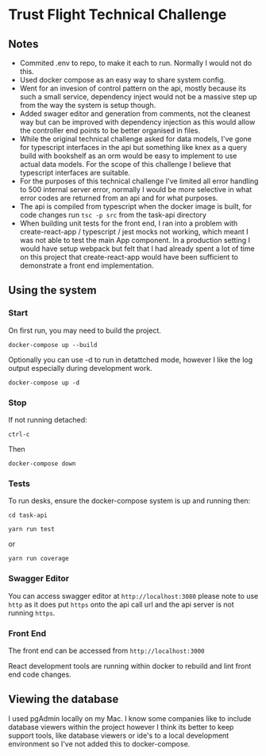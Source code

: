 # Trust Flight Technical Challenge

## Notes

- Commited .env to repo, to make it each to run. Normally I would not do this.
- Used docker compose as an easy way to share system config.
- Went for an invesion of control pattern on the api, mostly because its such a small service, dependency inject would not be a massive step up from the way the system is setup though.
- Added swager editor and generation from comments, not the cleanest way but can be improved with dependency injection as this would allow the controller end points to be better organised in files.
- While the original technical challenge asked for data models, I've gone for typescript interfaces in the api but something like knex as a query build with bookshelf as an orm would be easy to implement to use actual data models. For the scope of this challenge I believe that typescript interfaces are suitable.
- For the purposes of this technical challenge I've limited all error handling to 500 internal server error, normally I would be more selective in what error codes are returned from an api and for what purposes.
- The api is compiled from typescript when the docker image is built, for code changes run `tsc -p src` from the task-api directory
- When building unit tests for the front end, I ran into a problem with create-react-app / typescript / jest mocks not working, which meant I was not able to test the main App component. In a production setting I would have setup webpack but felt that I had already spent a lot of time on this project that create-react-app would have been sufficient to demonstrate a front end implementation.

## Using the system

### Start

On first run, you may need to build the project.

`docker-compose up --build`

Optionally you can use -d to run in detattched mode, however I like the log output especially during development work.

`docker-compose up -d`

### Stop

If not running detached:

`ctrl-c`

Then

`docker-compose down`

### Tests

To run desks, ensure the docker-compose system is up and running then:

`cd task-api`

`yarn run test`

or

`yarn run coverage`

### Swagger Editor

You can access swagger editor at `http://localhost:3080` please note to use `http` as it does put `https` onto the api call url and the api server is not running `https`.

### Front End

The front end can be accessed from `http://localhost:3000`

React development tools are running within docker to rebuild and lint front end code changes.

## Viewing the database

I used pgAdmin locally on my Mac. I know some companies like to include database viewers within the project however I think its better to keep support tools, like database viewers or ide's to a local development environment so I've not added this to docker-compose.
